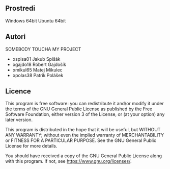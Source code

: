 Prostredi
---------
Windows 64bit
Ubuntu 64bit

Autori
------

SOMEBODY TOUCHA MY PROJECT
- xspisa01 Jakub Spišák
- xgajdo18 Róbert Gajdošík 
- xmikul65 Matej Mikulec  
- xpolas38 Patrik Polášek  

Licence
-------

This program is free software: you can redistribute it and/or modify
it under the terms of the GNU General Public License as published by
the Free Software Foundation, either version 3 of the License, or
(at your option) any later version.

This program is distributed in the hope that it will be useful,
but WITHOUT ANY WARRANTY; without even the implied warranty of
MERCHANTABILITY or FITNESS FOR A PARTICULAR PURPOSE.  See the
GNU General Public License for more details.

You should have received a copy of the GNU General Public License
along with this program.  If not, see <https://www.gnu.org/licenses/>.
